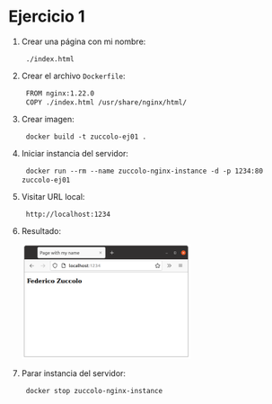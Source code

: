 # Ejercicio 1

1. Crear una página con mi nombre:

        ./index.html

2. Crear el archivo `Dockerfile`:

        FROM nginx:1.22.0
        COPY ./index.html /usr/share/nginx/html/

3. Crear imagen:

        docker build -t zuccolo-ej01 .

4. Iniciar instancia del servidor:

        docker run --rm --name zuccolo-nginx-instance -d -p 1234:80 zuccolo-ej01

3. Visitar URL local:

        http://localhost:1234

4. Resultado:

   <img src="page.png" width="300">

5. Parar instancia del servidor:

        docker stop zuccolo-nginx-instance
